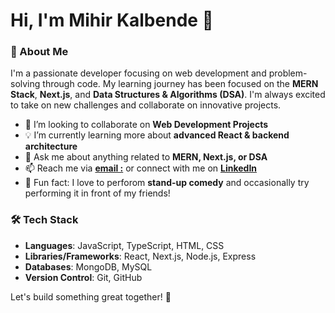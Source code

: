 # Hi, I'm Mihir Kalbende 👋

### 🚀 About Me

I'm a passionate developer focusing on web development and problem-solving through code. My learning journey has been focused on the **MERN Stack**, **Next.js**, and **Data Structures & Algorithms (DSA)**. I'm always excited to take on new challenges and collaborate on innovative projects.

- 🔭 I’m looking to collaborate on **Web Development Projects**
- 💡 I’m currently learning more about **advanced React & backend architecture**
- 💬 Ask me about anything related to **MERN, Next.js, or DSA**
- 📫 Reach me via **[email :](mkmihir16@gmail.com)** or connect with me on **[LinkedIn](https://www.linkedin.com/in/mihir-kalbende-a23374264/)**
- 🎤 Fun fact: I love to perforom **stand-up comedy** and occasionally try performing it in front of my friends!

### 🛠️ Tech Stack
- **Languages**: JavaScript, TypeScript, HTML, CSS
- **Libraries/Frameworks**: React, Next.js, Node.js, Express
- **Databases**: MongoDB, MySQL
- **Version Control**: Git, GitHub

Let's build something great together! 🚀


<!---
Mkmihir16/Mkmihir16 is a ✨ special ✨ repository because its `README.md` (this file) appears on your GitHub profile.
You can click the Preview link to take a look at your changes.
--->
